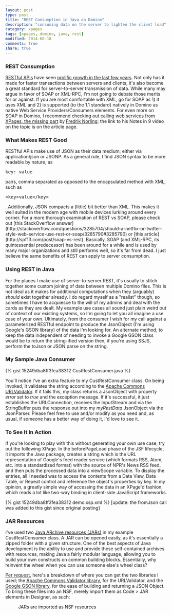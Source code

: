 ```yaml
---
layout: post
type: post
title: "REST Consumption in Java on Domino"
description: "consuming data on the server to lighten the client load"
category: xpages
tags: [xpages, domino, java, rest]
modified: 2014-08-18
comments: true
share: true
---
```


### REST Consumption
[RESTful APIs](http://en.wikipedia.org/wiki/Representational_state_transfer) have seen [prolific growth in the last few years](http://www.dinochiesa.net/?p=259). Not only has it made for faster transactions between servers and clients, it's also become a great standard for server-to-server transmission of data. While many may argue in favor of SOAP or XML-RPC, I'm not going to debate those merits for or against. If you are most comfortable with XML, go for SOAP as 1) it uses XML and 2) is supported (to the 1.1 standard) natively in Domino as native Web Service Providers/Consumers elements. For even more on SOAP in Domino, I recommend checking out [calling web services from XPages, the missing part](http://www.xpagedeveloper.com/2014/calling-web-services-from-xpages) by [Fredrik Norling](http://twitter.com/XPageDeveloper); the link to his Notes in 9 video on the topic is on the article page.

### What Makes REST Good
RESTful APIs make use of JSON as their data medium; either via application/json or JSONP. As a general rule, I find JSON syntax to be more readable by nature, as
<pre>key: value</pre>
 pairs, comma separated as opposed to the encapsulated method with XML, such as
<pre>&lt;key&gt;value&lt;/key&gt;</pre>. Additionally, JSON compacts a (little) bit better than XML. This makes it well suited in the modern age with mobile devices lurking around every corner. For a more thorough examination of REST vs SOAP, please check out [this StackOverflow answer](http://stackoverflow.com/questions/3285704/should-a-netflix-or-twitter-style-web-service-use-rest-or-soap/3285790#3285790) or [this article](http://spf13.com/post/soap-vs-rest). Basically, SOAP (and XML-RPC, its quintessential predecessor) has been around for a while and is used by many major organizations and still performs well, so it's far from dead. I just believe the same benefits of REST can apply to server consumption.

### Using REST in Java
For the places I make use of server-to-server REST, it's usually to stitch together some custom joining of data between multiple Domino files. This is not ideal as it makes for additional computations when they (arguably) _should_ exist together already. I do regard myself as a "realist" though, so sometimes I have to acquiesce to the will of my admins and deal with the cards as they are dealt. My example use cases all sound just plain weird out of context of our existing systems, so I'm going to let you all imagine a use case of your own. Ultimately, from the consumer I wish for my call against a parameterized RESTful endpoint to produce the JsonObject (I'm using Google's GSON library) of the data I'm looking for. An alternate method, to keep the data independent of needing to invoke a Google GSON class would be to return the string-ified version then, if you're using SSJS, perform the toJson or JSON.parse on the string.

### My Sample Java Consumer
{% gist 15249dba8ff3fea38312 CustRestConsumer.java %}

You'll notice I've an extra feature to my CustRestConsumer class. On being invoked, it validates the string according to the [Apache Commons URLValidator](http://commons.apache.org/proper/commons-validator/apidocs/org/apache/commons/validator/UrlValidator.html). If it fails this, my class returns a JsonObject with property _error_ set to _true_ and the exception message. If it's successful, it just establishes the URLConnection, receives the InputStream and via the StringBuffer puts the response out into my _myRestData_ JsonObject via the JsonParser. Please feel free to use and/or modify as you need and, as usual, if someone has a better way of doing it, I'd love to see it.

### To See It In Action
If you're looking to play with this without generating your own use case, try out the following XPage. In the beforePageLoad phase of the JSF lifecycle, it imports the Java package, creates a string which is the URL representation of Google's feed reader service (which formats RSS, Atom, etc. into a standardized format) with the source of NPR's News RSS feed, and then puts the processed data into a viewScope variable. To display the entries, all I needed was to access the contents from a Data View, Data Table, or Repeat control and reference the object's properties by key. In my opinion, a greatly simple way of accessing the data in an XPage'd fashion, which reads a lot like two-way binding in client-side JavaScript frameworks.

{% gist 15249dba8ff3fea38312 demo.xsp.xml %}
[update: the fromJson call was added to this gist since original posting]

### JAR Resources
I've used two [Java ARchive resources (JARs)](http://en.wikipedia.org/wiki/JAR_(file_format)) in my example CustRestConsumer class. A JAR can be opened easily, as it's essentially a zipped folder with a given structure. One of the best aspects of Java development is the ability to use and provide these self-contained archives with resources, making Java a fairly modular language, allowing you to build your own constructs on common building blocks. Essentially, why reinvent the wheel when you can use someone else's wheel class?

[Per request](http://twitter.com/XPageDeveloper/status/501728122828374017), here's a breakdown of where you can get the two libraries I used; the [Apache Commons Validator library](http://commons.apache.org/proper/commons-validator/), for the URLValidator, and the [Google GSON library](https://code.google.com/p/google-gson/), for the ease of building and returning a JSON Object. To bring these files into an NSF, merely import them as Code > JAR elements in Designer, as such:

<figure>
  <amp-img src="{{ site.url }}/assets/images/post_images/AddJarsToNSF.png"
  alt="JARs are imported as NSF resources"
  layout="responsive"
  height="214" width="241"></amp-img>
 <figcaption>JARs are imported as NSF resources</figcaption>
</figure>
